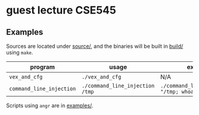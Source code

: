 # guest lecture CSE545

## Examples

Sources are located under [source/](source/), and the binaries will be built in [build/](build/) using `make`.

| program                  | usage                           | exploit                                                 |
| ------------------------ | ------------------------------- | ------------------------------------------------------- |
| `vex_and_cfg`            | `./vex_and_cfg`                 | N/A                                                     |
| `command_line_injection` | `./command_line_injection /tmp` | `./command_line_injection "/tmp; whoami"`               |


Scripts using `angr` are in [examples/](examples/).
